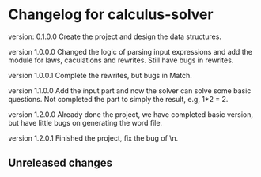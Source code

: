 # Changelog for calculus-solver

version:             0.1.0.0
Create the project and design the data structures.


version              1.0.0.0
Changed the logic of parsing input expressions and add the module for laws, caculations and rewrites. Still have bugs in rewrites.


version              1.0.0.1
Complete the rewrites, but bugs in Match.


version              1.1.0.0
Add the input part and now the solver can solve some basic questions. Not completed the part to simply the result, e.g, 1*2 = 2.


version              1.2.0.0
Already done the project, we have completed basic version, but have little bugs on generating the word file.


version              1.2.0.1
Finished the project, fix the bug of \n.


## Unreleased changes
